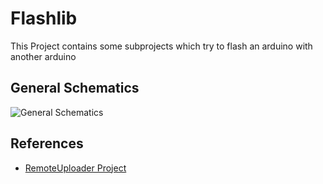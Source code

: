 # Flashlib

This Project contains some subprojects which try to flash an arduino with another arduino

## General Schematics 

![General Schematics](https://raw.githubusercontent.com/andrewrapp/arduino-remote-uploader/master/resources/prototype-wiring-xbee_bb.png)

## References
- [RemoteUploader Project](https://github.com/andrewrapp/arduino-remote-uploader)
